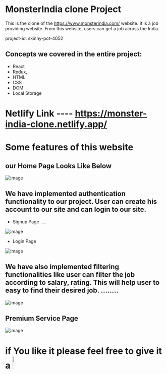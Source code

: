 # MonsterIndia clone Project

This is the clone of the https://www.monsterindia.com/ website. It is a job providing website. From this website, users can get a job across the India.

project-id: skinny-pot-4052

## Concepts we covered in the entire project:
* React 
* Redux,
* HTML
* CSS
* DOM
* Local Storage

# Netlify Link ---- https://monster-india-clone.netlify.app/

# Some features of this website

## our Home Page Looks Like Below

![image](https://user-images.githubusercontent.com/97316457/187086752-2bc37127-673a-4e0c-89fe-65431882a663.png)


## We have implemented authentication functionality to our project. User can create his account to our site and can login to our site.
* Signup Page .....


![image](https://user-images.githubusercontent.com/97316457/187086841-285608d9-c234-45a0-bfd4-c8541f063b6f.png)

* Login Page

![image](https://user-images.githubusercontent.com/97316457/189535063-fa148408-f1a2-4028-9668-be2eb65dd565.png)


## We have also implemented filtering functionalities like user can filter the job according to salary, rating. This will help user to easy to find their desired job. ........

![image](https://user-images.githubusercontent.com/97316457/189301701-e041c23a-4534-4405-8013-b3d465a39866.png)




## Premium Service Page


![image](https://user-images.githubusercontent.com/97316457/187086920-353ea4b0-6bda-4490-ae15-61a85f35ddd3.png)

# if You like it please feel free to give it a <img src="https://upload.wikimedia.org/wikipedia/commons/thumb/9/99/Star_icon_stylized.svg/512px-Star_icon_stylized.svg.png" width="10%"/>
